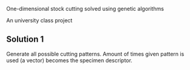 One-dimensional stock cutting solved using genetic algorithms

An university class project

Solution 1
----------

Generate all possible cutting patterns. Amount of times given pattern is used (a vector) becomes the specimen descriptor.
